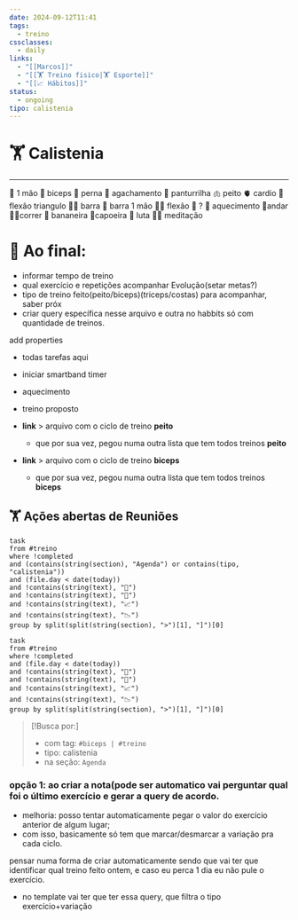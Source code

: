 ```yaml
---
date: 2024-09-12T11:41
tags:
  - treino
cssclasses:
  - daily
links:
  - "[[Marcos]]"
  - "[[🏋️ Treino fisico|🏋️ Esporte]]"
  - "[[📈 Hábitos]]"
status:
  - ongoing
tipo: calistenia
---
```

# 🏋️ Calistenia
---
🤜 1 mão
💪 biceps
🦵 perna
🧎 agachamento
🦶 panturrilha
🫁 peito
🫀 cardio
🙅 flexão triangulo
🙆‍♂️ barra
🙋 barra 1 mão
🙇‍♂️ flexão
🤷 ?
💆 aquecimento
🚶andar
🏃‍♂️correr
🤸 bananeira
🕺capoeira
🤼 luta
🧘‍♂️ meditação

# **🏁** Ao final:
- informar tempo de treino
- qual exercício e repetições acompanhar Evolução(setar metas?)
- tipo de treino feito(peito/biceps)(triceps/costas) para acompanhar, saber próx
- criar query específica nesse arquivo e outra no habbits só com quantidade de treinos.

add properties
- todas tarefas aqui
- iniciar smartband timer
- aquecimento
- treino proposto

- **link** > arquivo com o ciclo de treino **peito**
	- que por sua vez, pegou numa outra lista que tem todos treinos **peito**
- **link** > arquivo com o ciclo de treino **biceps**
	- que por sua vez, pegou numa outra lista que tem todos treinos **biceps**
## 🏋️ Ações abertas de Reuniões

```dataview
task
from #treino
where !completed 
and (contains(string(section), "Agenda") or contains(tipo, "calistenia"))
and (file.day < date(today))
and !contains(string(text), "🌈") 
and !contains(string(text), "🏁")
and !contains(string(text), "📈")
and !contains(string(text), "📉")
group by split(split(string(section), ">")[1], "]")[0]
```

```dataview
task
from #treino 
where !completed 
and (file.day < date(today))
and !contains(string(text), "🌈") 
and !contains(string(text), "🏁")
and !contains(string(text), "📈")
and !contains(string(text), "📉")
group by split(split(string(section), ">")[1], "]")[0]
```


> [!Busca por:]
> - com tag: `#biceps | #treino`
> - tipo: calistenia
> - na seção: `Agenda`
### opção 1: ao criar a nota(pode ser automatico vai perguntar qual foi o último exercício e gerar a query de acordo.
- melhoria: posso tentar automaticamente pegar o valor do exercício anterior de algum lugar;
- com isso, basicamente só tem que marcar/desmarcar a variação pra cada ciclo.

pensar numa forma de criar automaticamente
sendo que vai ter que identificar qual treino feito ontem, e caso eu perca 1 dia eu não pule o exercício.
- no template vai ter que ter essa query, que filtra o tipo exercício+variação 